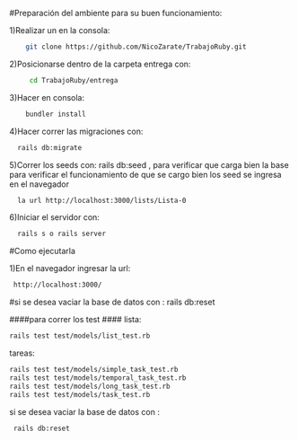 


#Preparación del ambiente para su buen funcionamiento:

1)Realizar un en la consola: 

```sh 
    git clone https://github.com/NicoZarate/TrabajoRuby.git
```
2)Posicionarse dentro de la carpeta entrega con: 
```sh
     cd TrabajoRuby/entrega 
```
3)Hacer en consola: 
```sh  
    bundler install
```
4)Hacer correr las migraciones con: 
```sh
  rails db:migrate
```
5)Correr los seeds con: rails db:seed , para verificar que carga bien la base
para verificar el funcionamiento de que se cargo bien los seed se ingresa en el navegador
```sh
  la url http://localhost:3000/lists/Lista-0
```
6)Iniciar el servidor con: 
``` sh
  rails s o rails server
```
#Como ejecutarla

1)En el navegador ingresar la url:  
```sh
 http://localhost:3000/
```
#si se desea vaciar la base de datos con : rails db:reset

####para correr los test ####
lista:
```sh
rails test test/models/list_test.rb 
```
tareas:
```sh
rails test test/models/simple_task_test.rb
rails test test/models/temporal_task_test.rb 
rails test test/models/long_task_test.rb
rails test test/models/task_test.rb
```
si se desea vaciar la base de datos con : 
```sh
 rails db:reset
 ```
